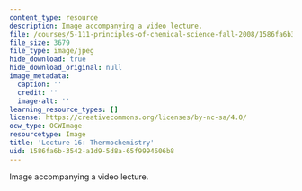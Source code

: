 ```yaml
---
content_type: resource
description: Image accompanying a video lecture.
file: /courses/5-111-principles-of-chemical-science-fall-2008/1586fa6b3542a1d95d8a65f9994606b8_16.jpg
file_size: 3679
file_type: image/jpeg
hide_download: true
hide_download_original: null
image_metadata:
  caption: ''
  credit: ''
  image-alt: ''
learning_resource_types: []
license: https://creativecommons.org/licenses/by-nc-sa/4.0/
ocw_type: OCWImage
resourcetype: Image
title: 'Lecture 16: Thermochemistry'
uid: 1586fa6b-3542-a1d9-5d8a-65f9994606b8
---
```

Image accompanying a video lecture.